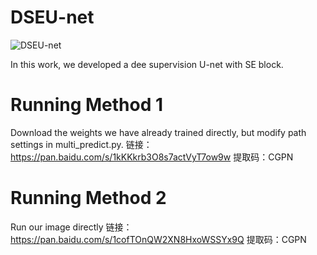 # DSEU-net


![DSEU-net](https://github.com/CGPxy/DSEAOP/assets/52651150/d505743a-a347-4f1f-a497-4e35bf3eed38)

In this work, we developed a dee supervision U-net with SE block.


# Running Method 1

Download the weights we have already trained directly, but modify path settings in multi_predict.py.
链接：https://pan.baidu.com/s/1kKKkrb3O8s7actVyT7ow9w 
提取码：CGPN


# Running Method 2
Run our image directly
链接：https://pan.baidu.com/s/1cofTOnQW2XN8HxoWSSYx9Q 
提取码：CGPN
